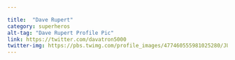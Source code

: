 ```yaml
---

title:  "Dave Rupert"
category: superheros
alt-tag: "Dave Rupert Profile Pic"
link: https://twitter.com/davatron5000
twitter-img: https://pbs.twimg.com/profile_images/477460555981025280/JUGkf8zv_400x400.jpeg
---
```

